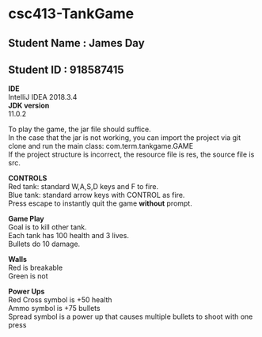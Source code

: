 # csc413-TankGame

## Student Name : James Day
## Student ID : 918587415

**IDE**   
IntelliJ IDEA 2018.3.4  
**JDK version**  
 11.0.2

To play the game, the jar file should suffice.  
In the case that the jar is not working, you 
can import the project via git clone and run 
the main class: com.term.tankgame.GAME  
If the project structure is incorrect, the 
resource file is res, the source file is src.

**CONTROLS**  
Red tank: standard W,A,S,D keys and F to fire.  
Blue tank: standard arrow keys with CONTROL as fire.  
Press escape to instantly quit the game **without** prompt. 

**Game Play**   
Goal is to kill other tank.   
Each tank has 100 health and 3 lives.  
 Bullets do 10 damage. 

**Walls**  
Red is breakable   
Green is not 

**Power Ups**   
Red Cross symbol is +50 health  
Ammo symbol is +75 bullets  
Spread symbol is a power up that causes multiple 
bullets to shoot with   one press



